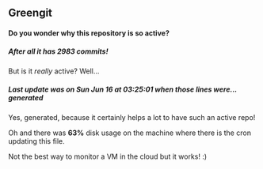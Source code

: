## Greengit

#### Do you wonder why this repository is so active?

##### After all it has 2983 commits!

But is it *really* active? Well...

##### Last update was on Sun Jun 16 at 03:25:01 when those lines were... generated

Yes, generated, because it certainly helps a lot to have such an active repo!

Oh and there was **63%** disk usage on the machine
where there is the cron updating this file.

Not the best way to monitor a VM in the cloud but it works! :)
